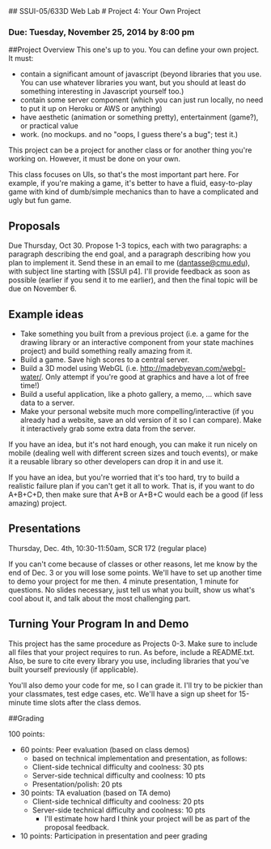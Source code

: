 <link href="../stylesheets/GitHub2.css" rel="stylesheet"></link>
## SSUI-05/633D Web Lab
# Project 4: Your Own Project

### Due: Tuesday, November 25, 2014 by 8:00 pm

##Project Overview
This one's up to you. You can define your own project. It must:

- contain a significant amount of javascript (beyond libraries that you use. You can use whatever libraries you want, but you should at least do something interesting in Javascript yourself too.)
- contain some server component (which you can just run locally, no need to put it up on Heroku or AWS or anything)
- have aesthetic (animation or something pretty), entertainment (game?), or practical value
- work. (no mockups. and no "oops, I guess there's a bug"; test it.)

This project can be a project for another class or for another thing you're working on. However, it must be done on your own.

This class focuses on UIs, so that's the most important part here. For example, if you're making a game, it's better to have a fluid, easy-to-play game with kind of dumb/simple mechanics than to have a complicated and ugly but fun game.

## Proposals
Due Thursday, Oct 30. Propose 1-3 topics, each with two paragraphs: a paragraph describing the end goal, and a paragraph describing how you plan to implement it. Send these in an email to me (dantasse@cmu.edu), with subject line starting with [SSUI p4]. I'll provide feedback as soon as possible (earlier if you send it to me earlier), and then the final topic will be due on November 6.

## Example ideas

- Take something you built from a previous project (i.e. a game for the drawing library or an interactive component from your state machines project) and build something really amazing from it.
- Build a game. Save high scores to a central server.
- Build a 3D model using WebGL (i.e. http://madebyevan.com/webgl-water/. Only attempt if you're good at graphics and have a lot of free time!)
- Build a useful application, like a photo gallery, a memo, ... which save data to a server.
- Make your personal website much more compelling/interactive (if you already had a website, save an old version of it so I can compare). Make it interactively grab some extra data from the server.

If you have an idea, but it's not hard enough, you can make it run nicely on mobile (dealing well with different screen sizes and touch events), or make it a reusable library so other developers can drop it in and use it.

If you have an idea, but you're worried that it's too hard, try to build a realistic failure plan if you can't get it all to work. That is, if you want to do A+B+C+D, then make sure that A+B or A+B+C would each be a good (if less amazing) project.

## Presentations
Thursday, Dec. 4th, 10:30-11:50am, SCR 172 (regular place)  

If you can't come because of classes or other reasons, let me know by the end of Dec. 3 or you will lose some points. We'll have to set up another time to demo your project for me then.
4 minute presentation, 1 minute for questions. No slides necessary, just tell us what you built, show us what's cool about it, and talk about the most challenging part.

## Turning Your Program In and Demo

This project has the same procedure as Projects 0-3. Make sure to include all files that your project requires to run. As before, include a README.txt.
Also, be sure to cite every library you use, including libraries that you've built yourself previously (if applicable).

You'll also demo your code for me, so I can grade it. I'll try to be pickier than your classmates, test edge cases, etc. We'll have a sign up sheet for 15-minute time slots after the class demos.

##Grading

100 points:

- 60 points: Peer evaluation (based on class demos)
  - based on technical implementation and presentation, as follows:
  - Client-side technical difficulty and coolness: 30 pts
  - Server-side technical difficulty and coolness: 10 pts
  - Presentation/polish: 20 pts
- 30 points: TA evaluation (based on TA demo)
  - Client-side technical difficulty and coolness: 20 pts
  - Server-side technical difficulty and coolness: 10 pts
    - I'll estimate how hard I think your project will be as part of the proposal feedback.
- 10 points: Participation in presentation and peer grading
